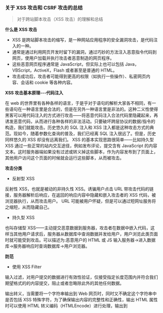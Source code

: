 ### 关于 XSS 攻击和 CSRF 攻击的总结

> 对于跨站脚本攻击（XSS 攻击）的理解和总结

**什么是 XSS 攻击**

* XSS 是跨站脚本攻击的缩写，是一种网站应用程序的安全漏洞攻击，是代码注入的一种。
* 通常是通过利用网页开发时留下的漏洞，通过巧妙的方法注入恶意指令代码到网页，使用户加载并执行攻击者恶意制造的网页程序。
* 这些恶意网页程序通常是 JavaScript，但实际上也可以包括 Java，VBScript，ActiveX，Flash 或者甚至是普通的 HTML。
* 攻击成功后，攻击者可能得到更高的权限（如执行一些操作）、私密网页内容、会话和 cookie 等各种内容。

**XSS 攻击基本原理---代码注入**

在 web 的世界里有各种各样的语言，于是乎对于语句的解析大家各不相同，有一些语句在一种语言里是合法的，但是在另外一种语言里是非法的。这种二义性使得黑客可以用代码注入的方式进行攻击——将恶意代码注入合法代码里隐藏起来，再诱发恶意代码，从而进行各种各样的非法活动。只要破坏跨层协议的数据/指令的构造，我们就能攻击。历史悠久的 SQL 注入和 XSS 注入都是这种攻击方式的典范。现如今，随着参数化查询的普及，我们已经离 SQL 注入很远了。但是，历史同样悠久的 XSS 却没有远离我们。
XSS 的基本实现思路很简单——比如持久型 XSS 通过一些正常的站内交互途径，例如发布评论，提交含有 JavaScript 的内容文本。这时服务器端如果没有过滤或转义掉这些脚本，作为内容发布到了页面上，其他用户访问这个页面的时候就会运行这些脚本，从而被攻击。

**攻击分类**

* 反射型 XSS

反射性 XSS，也就是被动的非持久性 XSS。诱骗用户点击 URL 带攻击代码的链接，服务器解析后响应，在返回的响应内容中隐藏和嵌入攻击者的 XSS 代码，被浏览器执行，从而攻击用户。
URL 可能被用户怀疑，但是可以通过短网址服务将之缩短，从而隐藏自己。

* 持久型 XSS

也叫存储型 XSS——主动提交恶意数据到服务器，攻击者在数据中嵌入代码，这样当其他用户请求后，服务器从数据库中查询数据并发给用户，用户浏览此类页面时就可能受到攻击。可以描述为:恶意用户的 HTML 或 JS 输入服务器->进入数据库->服务器响应时查询数据库->用户浏览器。

**防范**

* 使用 XSS Filter

输入过滤，对用户提交的数据进行有效性验证，仅接受指定长度范围内并符合我们期望格式的的内容提交，阻止或者忽略除此外的其他任何数据。

输出转义，当需要将一个字符串输出到 Web 网页时，同时又不确定这个字符串中是否包括 XSS 特殊字符，为了确保输出内容的完整性和正确性，输出 HTML 属性时可以使用 HTML 转义编码（HTMLEncode）进行处理，输出到<script>中，可以进行 JS 编码。

* 使用 HttpOnly Cookie

将重要的 cookie 标记为 httponly，这样的话当浏览器向 Web 服务器发起请求的时就会带上 cookie 字段，但是在 js 脚本中却不能访问这个 cookie，这样就避免了 XSS 攻击利用 JavaScript 的 document.cookie 获取 cookie

> 对于跨站伪造请求（CSRF）的理解和总结

**什么是 CSRF 攻击**

CSRF 是跨站请求伪造的缩写，也被称为 XSRF， 是一种挟制用户在当前已登录的 Web 应用程序上执行非本意的操作的攻击方法。跟跨网站脚本（XSS）相比，XSS 利用的是用户对指定网站的信任，CSRF 利用的是网站对用户网页浏览器的信任。因为 CSRF 攻击利用的是冲着浏览器分不清发起请求是不是真正的用户本人。，也就是说，简单的身份验证只能保证请求发自某个用户的浏览器，却不能保证请求本身是用户自愿发出的。

**XSS 攻击基本原理**

* 最简单的 csrf 攻击

用户 Alice 登录和访问某银行网站 A，保留 cookie。
Alice 被某些信息诱导访问危险网站 B。危险网站 B 上有一个`<img>`标签：`<img src="http://www.examplebank.com/account=Alice&amount=1000&payfor=Badman" >`
这个标签的 src 不指向一张图片，而是一个 http 请求，这个请求向银行要求将 Alice 的 1000 元转给 Badman，由于 Alice 的浏览器上有 cookie，这样浏览器发出的这个请求就能得到响应执行。这样 Alice 的钱就被偷了。

* 进阶攻击

危险网站可以伪造一个表单并隐藏，并在自己网站的 onload 事件中，触发这个表单的提交事件，就可以改 GET 攻击为 POST 攻击

**防范**

* 最基本的手段：涉及敏感操作的请求改为 POST 请求

这个方法的确可以防范一些 CSRF 攻击，但是对于进阶攻击就无能为力了——POST 请求一样可以伪造。

输出转义，当需要将一个字符串输出到 Web 网页时，同时又不确定这个字符串中是否包括 XSS 特殊字符，为了确保输出内容的完整性和正确性，输出 HTML 属性时可以使用 HTML 转义编码（HTMLEncode）进行处理，输出到<script>中，可以进行 JS 编码。

* 用户操作限制——验证码机制

方法：添加验证码来识别是不是用户主动去发起这个请求，由于一定强度的验证码机器无法识别，因此危险网站不能伪造一个完整的请求。优点：简单粗暴，低成本，可靠，能防范 99.99%的攻击者。缺点：对用户不友好。

* 请求来源限制——验证 HTTP Referer 字段

方法：在 HTTP 请求头中有一个字段叫 Referer，它记录了请求的来源地址。 服务器需要做的是验证这个来源地址是否合法，如果是来自一些不受信任的网站，则拒绝响应。

优点：零成本，简单易实现。

缺点：由于这个方法严重依赖浏览器自身，因此安全性全看浏览器。

兼容性不好：每个浏览器对于 Referer 的具体实现可能有差别。

并不一定可靠：在一些古老的垃圾浏览器中，Referer 可以被篡改。对用户不友好：Referer 值会记录下用户的访问来源，有些用户认为这样会侵犯到他们自己的隐私权。因此有些用户可能会开启浏览器防止跟踪功能，不提供 Referer，从而导致正常用户请求被拒绝。

* 额外的验证机制--token 的使用

[token](http://www.imooc.com/article/13552)
